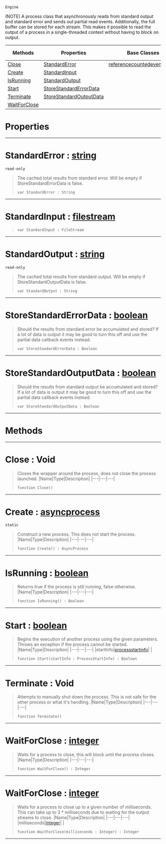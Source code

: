  `Engine`

(NOTE) A process class that asynchronously reads from standard output and standard error and sends out partial read events. Additionally, the full buffer can be stored for each stream. This makes it possible to read the output of a process in a single-threaded context without having to block on output.

|Methods|Properties|Base Classes|Derived Classes|
|---|---|---|---|
|[ Close](https://github.com/PlasmaEngine/PlasmaDocs/tree/master/docs/C%2B%2B/code_reference/class_reference/asyncprocess.markdown#close-void)|[ StandardError](https://github.com/PlasmaEngine/PlasmaDocs/tree/master/docs/C%2B%2B/code_reference/class_reference/asyncprocess.markdown#standarderror-plasma-engin)|[referencecountedeventobject](https://github.com/PlasmaEngine/PlasmaDocs/tree/master/docs/C%2B%2B/code_reference/class_reference/referencecountedeventobject.markdown)| |
|[ Create](https://github.com/PlasmaEngine/PlasmaDocs/tree/master/docs/C%2B%2B/code_reference/class_reference/asyncprocess.markdown#create-plasma-engine-docum)|[ StandardInput](https://github.com/PlasmaEngine/PlasmaDocs/tree/master/docs/C%2B%2B/code_reference/class_reference/asyncprocess.markdown#standardinput-plasma-engin)| | |
|[ IsRunning](https://github.com/PlasmaEngine/PlasmaDocs/tree/master/docs/C%2B%2B/code_reference/class_reference/asyncprocess.markdown#isrunning-plasma-engine-do)|[ StandardOutput](https://github.com/PlasmaEngine/PlasmaDocs/tree/master/docs/C%2B%2B/code_reference/class_reference/asyncprocess.markdown#standardoutput-plasma-engi)| | |
|[ Start](https://github.com/PlasmaEngine/PlasmaDocs/tree/master/docs/C%2B%2B/code_reference/class_reference/asyncprocess.markdown#start-plasma-engine-docume)|[ StoreStandardErrorData](https://github.com/PlasmaEngine/PlasmaDocs/tree/master/docs/C%2B%2B/code_reference/class_reference/asyncprocess.markdown#storestandarderrordata-z)| | |
|[ Terminate](https://github.com/PlasmaEngine/PlasmaDocs/tree/master/docs/C%2B%2B/code_reference/class_reference/asyncprocess.markdown#terminate-void)|[ StoreStandardOutputData](https://github.com/PlasmaEngine/PlasmaDocs/tree/master/docs/C%2B%2B/code_reference/class_reference/asyncprocess.markdown#storestandardoutputdata)| | |
|[ WaitForClose](https://github.com/PlasmaEngine/PlasmaDocs/tree/master/docs/C%2B%2B/code_reference/class_reference/asyncprocess.markdown#waitforclose-plasma-engine)| | | |


 #  Properties


---  
 #  StandardError : [string](https://github.com/PlasmaEngine/PlasmaDocs/tree/master/docs/C%2B%2B/code_reference/lightning_base_types/string.markdown)

 `read-only`

> The cached total results from standard error. Will be empty if StoreStandardErrorData is false.
> ``` lang=cpp, name=Lightning
> var StandardError : String


---  
 #  StandardInput : [filestream](https://github.com/PlasmaEngine/PlasmaDocs/tree/master/docs/C%2B%2B/code_reference/lightning_base_types/filestream.markdown)

> 
> ``` lang=cpp, name=Lightning
> var StandardInput : FileStream


---  
 #  StandardOutput : [string](https://github.com/PlasmaEngine/PlasmaDocs/tree/master/docs/C%2B%2B/code_reference/lightning_base_types/string.markdown)

 `read-only`

> The cached total results from standard output. Will be empty if StoreStandardOutputData is false.
> ``` lang=cpp, name=Lightning
> var StandardOutput : String


---  
 #  StoreStandardErrorData : [boolean](https://github.com/PlasmaEngine/PlasmaDocs/tree/master/docs/C%2B%2B/code_reference/lightning_base_types/boolean.markdown)

> Should the results from standard error be accumulated and stored? If a lot of data is output it may be good to turn this off and use the partial data callback events instead.
> ``` lang=cpp, name=Lightning
> var StoreStandardErrorData : Boolean


---  
 #  StoreStandardOutputData : [boolean](https://github.com/PlasmaEngine/PlasmaDocs/tree/master/docs/C%2B%2B/code_reference/lightning_base_types/boolean.markdown)

> Should the results from standard output be accumulated and stored? If a lot of data is output it may be good to turn this off and use the partial data callback events instead.
> ``` lang=cpp, name=Lightning
> var StoreStandardOutputData : Boolean


---  
 #  Methods


---  
 #  Close : Void

> Closes the wrapper around the process, does not close the process launched.
> |Name|Type|Description|
> |---|---|---|
> ``` lang=cpp, name=Lightning
> function Close()
> ``` 


---  
 #  Create : [asyncprocess](https://github.com/PlasmaEngine/PlasmaDocs/tree/master/docs/C%2B%2B/code_reference/class_reference/asyncprocess.markdown)

 `static`

> Construct a new process. This does not start the process.
> |Name|Type|Description|
> |---|---|---|
> ``` lang=cpp, name=Lightning
> function Create() : AsyncProcess
> ``` 


---  
 #  IsRunning : [boolean](https://github.com/PlasmaEngine/PlasmaDocs/tree/master/docs/C%2B%2B/code_reference/lightning_base_types/boolean.markdown)

> Returns true if the process is still running, false otherwise.
> |Name|Type|Description|
> |---|---|---|
> ``` lang=cpp, name=Lightning
> function IsRunning() : Boolean
> ``` 


---  
 #  Start : [boolean](https://github.com/PlasmaEngine/PlasmaDocs/tree/master/docs/C%2B%2B/code_reference/lightning_base_types/boolean.markdown)

> Begins the execution of another process using the given parameters. Throws an exception if the process cannot be started.
> |Name|Type|Description|
> |---|---|---|
> |startInfo|[processstartinfo](https://github.com/PlasmaEngine/PlasmaDocs/tree/master/docs/C%2B%2B/code_reference/lightning_base_types/processstartinfo.markdown)| |
> ``` lang=cpp, name=Lightning
> function Start(startInfo : ProcessStartInfo) : Boolean
> ``` 


---  
 #  Terminate : Void

> Attempts to manually shut down the process. This is not safe for the other process or what it's handling.
> |Name|Type|Description|
> |---|---|---|
> ``` lang=cpp, name=Lightning
> function Terminate()
> ``` 


---  
 #  WaitForClose : [integer](https://github.com/PlasmaEngine/PlasmaDocs/tree/master/docs/C%2B%2B/code_reference/lightning_base_types/integer.markdown)

> Waits for a process to close, this will block until the process closes.
> |Name|Type|Description|
> |---|---|---|
> ``` lang=cpp, name=Lightning
> function WaitForClose() : Integer
> ``` 


---  
 #  WaitForClose : [integer](https://github.com/PlasmaEngine/PlasmaDocs/tree/master/docs/C%2B%2B/code_reference/lightning_base_types/integer.markdown)

> Waits for a process to close up to a given number of milliseconds. This can take up to 3 * milliseconds due to waiting for the output streams to close.
> |Name|Type|Description|
> |---|---|---|
> |milliseconds|[integer](https://github.com/PlasmaEngine/PlasmaDocs/tree/master/docs/C%2B%2B/code_reference/lightning_base_types/integer.markdown)| |
> ``` lang=cpp, name=Lightning
> function WaitForClose(milliseconds : Integer) : Integer
> ``` 


---  
 

 